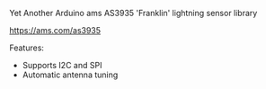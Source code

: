 Yet Another Arduino ams AS3935 'Franklin' lightning sensor library

https://ams.com/as3935

Features:
- Supports I2C and SPI
- Automatic antenna tuning
